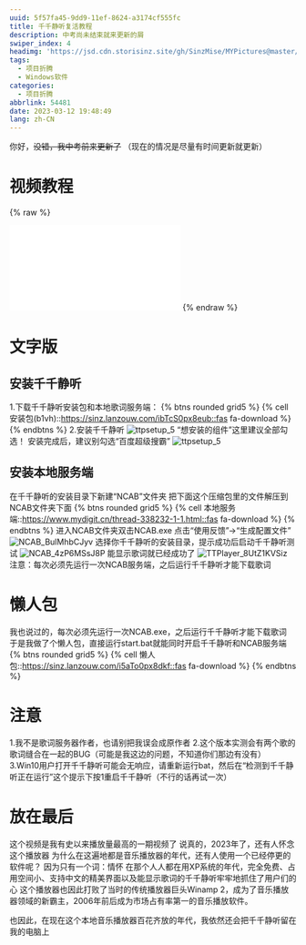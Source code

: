 ```yaml
---
uuid: 5f57fa45-9dd9-11ef-8624-a3174cf555fc
title: 千千静听复活教程
description: 中考尚未结束就来更新的屑
swiper_index: 4
headimg: 'https://jsd.cdn.storisinz.site/gh/SinzMise/MYPictures@master/R-C.7iu7u13vibs0.webp'
tags:
  - 项目折腾
  - Windows软件
categories: 
  - 项目折腾
abbrlink: 54481
date: 2023-03-12 19:48:49
lang: zh-CN
---
```

你好，~~没错，我中考前来更新了~~
（现在的情况是尽量有时间更新就更新）
<!-- more -->
# 视频教程

{% raw %}
<iframe src="//player.bilibili.com/player.html?aid=823370967&bvid=BV1qg4y1b7oz&cid=1050156384&page=1" scrolling="no" border="0" frameborder="no" framespacing="0" allowfullscreen="true"> </iframe>
{% endraw %}

# 文字版
## 安装千千静听
1.下载千千静听安装包和本地歌词服务端：
{% btns rounded grid5 %}
{% cell 安装包(b1vh)::https://sinz.lanzouw.com/ibTcS0px8eub::fas fa-download %}
{% endbtns %}
2.安装千千静听
![ttpsetup_5](https://jsd.cdn.storisinz.site/gh/SinzMise/MYPictures@master/ttpsetup_5.35094x29pvy0.webp)
“想安装的组件”这里建议全部勾选！
安装完成后，建议别勾选“百度超级搜霸”
![ttpsetup_5](https://jsd.cdn.storisinz.site/gh/SinzMise/MYPictures@master/ttpsetup_5.3b6omfsp8lo0.webp)
## 安装本地服务端
在千千静听的安装目录下新建“NCAB”文件夹
把下面这个压缩包里的文件解压到NCAB文件夹下面
{% btns rounded grid5 %}
{% cell 本地服务端::https://www.mydigit.cn/thread-338232-1-1.html::fas fa-download %}
{% endbtns %}
进入NCAB文件夹双击NCAB.exe
点击“使用反馈”→“生成配置文件”
![NCAB_BulMhbCJyv](https://jsd.cdn.storisinz.site/gh/SinzMise/MYPictures@master/NCAB_BulMhbCJyv.40k1arjki820.webp)
选择你千千静听的安装目录，提示成功后启动千千静听测试
![NCAB_4zP6MSsJ8P](https://jsd.cdn.storisinz.site/gh/SinzMise/MYPictures@master/NCAB_4zP6MSsJ8P.1s2fqtv90n1c.webp)
能显示歌词就已经成功了
![TTPlayer_8UtZ1KVSiz](https://jsd.cdn.storisinz.site/gh/SinzMise/MYPictures@master/TTPlayer_8UtZ1KVSiz.5ssuurvckks0.webp)
注意：每次必须先运行一次NCAB服务端，之后运行千千静听才能下载歌词
# 懒人包
我也说过的，每次必须先运行一次NCAB.exe，之后运行千千静听才能下载歌词
于是我做了个懒人包，直接运行start.bat就能同时开启千千静听和NCAB服务端
{% btns rounded grid5 %}
{% cell 懒人包::https://sinz.lanzouw.com/i5aTo0px8dkf::fas fa-download %}
{% endbtns %}
# 注意
1.我不是歌词服务器作者，也请别把我误会成原作者
2.这个版本实测会有两个歌的歌词缝合在一起的BUG（可能是我这边的问题，不知道你们那边有没有）
3.Win10用户打开千千静听可能会无响应，请重新运行bat，然后在“检测到千千静听正在运行”这个提示下按1重启千千静听（不行的话再试一次）
# 放在最后
这个视频是我有史以来播放量最高的一期视频了
说真的，2023年了，还有人怀念这个播放器
为什么在这遍地都是音乐播放器的年代，还有人使用一个已经停更的软件呢？
因为只有一个词：情怀
在那个人人都在用XP系统的年代，完全免费、占用空间小、支持中文的精美界面以及能显示歌词的千千静听牢牢地抓住了用户们的心
这个播放器也因此打败了当时的传统播放器巨头Winamp 2，成为了音乐播放器领域的新霸主，2006年前后成为市场占有率第一的音乐播放软件。

也因此，在现在这个本地音乐播放器百花齐放的年代，我依然还会把千千静听留在我的电脑上